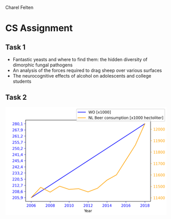 Charel Felten

# CS Assignment

## Task 1

- Fantastic yeasts and where to find them: the hidden diversity of dimorphic fungal pathogens
- An analysis of the forces required to drag sheep over various surfaces
- The neurocognitive effects of alcohol on adolescents and college students

## Task 2

![Drinking plot students correlation](pic.png)
